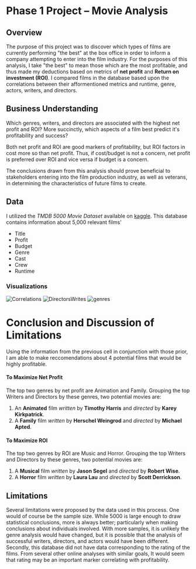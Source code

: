 # Phase 1 Project – Movie Analysis

## Overview
The purpose of this project was to discover which types of films are currently performing "the best" at the box office in order to inform a company attempting to enter into the film industry. For the purposes of this analysis, I take "the best" to mean those which are the most profitable, and thus made my deductions based on metrics of **net profit** and **Return on investment (ROI)**. I compared films in the database based upon the correlations between their afformentioned metrics and runtime, genre, actors, writers, and directors.

## Business Understanding
Which genres, writers, and directors are associated with the highest net profit and ROI?  More succinctly, which aspects of a film best predict it's profitability and success?

Both net profit and ROI are good markers of profitability, but ROI factors in cost more so than net profit. Thus, if cost/budget is not a concern, net profit is preferred over ROI and vice versa if budget is a concern.

The conclusions drawn from this analysis should prove beneficial to stakeholders entering into the film production industry, as well as veterans, in determining the characteristics of future films to create.

## Data
I utilized the *TMDB 5000 Movie Dataset* available on [kaggle](https://www.kaggle.com/datasets/tmdb/tmdb-movie-metadata).
This database contains information about 5,000 relevant films'
- Title
- Profit
- Budget
- Genre
- Cast
- Crew
- Runtime

### Visualizations
![Correlations](https://user-images.githubusercontent.com/63984796/192377124-5c149d70-80a6-4604-b7f8-7af50d49e5c5.png)
![DirectorsWrites](https://user-images.githubusercontent.com/63984796/192377130-1040fff3-f9a1-445e-8eaf-539cbd83c426.png)
![genres](https://user-images.githubusercontent.com/63984796/192377131-8276313c-caeb-412e-8dbe-0454a6246ca6.png)


# Conclusion and Discussion of Limitations

Using the information from the previous cell in conjunction with those prior, I am able to make reccomendations about 4 potential films that would be highly profitable.

#### To Maximize Net Profit
The top two genres by net profit are Animation and Family. Grouping the top Writers and Directors by these genres, two potential movies are:
1. An **Animated** film *written* by **Timothy Harris** and *directed* by **Karey Kirkpatrick**.
2. A **Family** film *written* by **Herschel Weingrod** and *directed* by **Michael Apted**.

#### To Maximize ROI
The top two genres by ROI are Music and Horror. Grouping the top Writers and Directors by these genres, two potential movies are:
1. A **Musical** film *written* by **Jason Segel** and *directed* by **Robert Wise**.
2. A **Horror** film *written* by **Laura Lau** and *directed* by **Scott Derrickson**.

## Limitations
Several limitations were proposed by the data used in this process. One would of course be the sample size. While 5000 is large enough to draw statistical conclusions, more is always better; particularly when making conclusions about individuals involved. With more samples, it is unlikely the genre analysis would have changed, but it is possible that the analysis of successful writers, directors, and actors would have been different. Secondly, this database did not have data corresponding to the rating of the films. From several other online analyses with similar goals, It would seem that rating may be an important marker correlating with profitability. 

